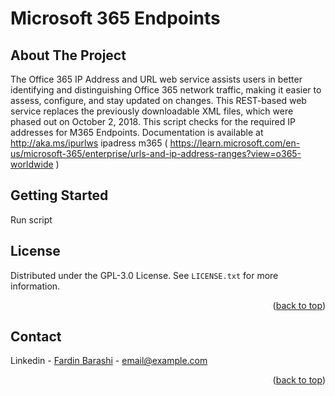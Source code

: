 # Microsoft 365 Endpoints


<!-- ABOUT THE PROJECT -->
## About The Project
The Office 365 IP Address and URL web service assists users in better identifying and distinguishing Office 365 network traffic, making it easier to assess, configure, and stay updated on changes. This REST-based web service replaces the previously downloadable XML files, which were phased out on October 2, 2018. This script checks for the required IP addresses for M365 Endpoints.
Documentation is available at http://aka.ms/ipurlws
ipadress m365 ( https://learn.microsoft.com/en-us/microsoft-365/enterprise/urls-and-ip-address-ranges?view=o365-worldwide )


<!-- GETTING STARTED -->
## Getting Started
Run script


<!-- LICENSE -->
## License
Distributed under the GPL-3.0 License. See `LICENSE.txt` for more information.
<p align="right">(<a href="#readme-top">back to top</a>)</p>

<!-- CONTACT -->
## Contact

Linkedin - [Fardin Barashi]([https://twitter.com/your_username](https://www.linkedin.com/in/fardin-barashi-a56310a2/)) - email@example.com

<p align="right">(<a href="#readme-top">back to top</a>)</p>






